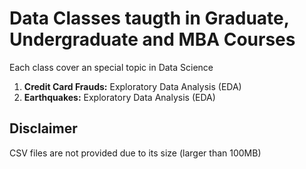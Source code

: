 # Data Classes taugth in Graduate, Undergraduate and MBA Courses

Each class cover an special topic in Data Science

1. **Credit Card Frauds:** Exploratory Data Analysis (EDA)
2. **Earthquakes:** Exploratory Data Analysis (EDA)

## Disclaimer
CSV files are not provided due to its size (larger than 100MB)
